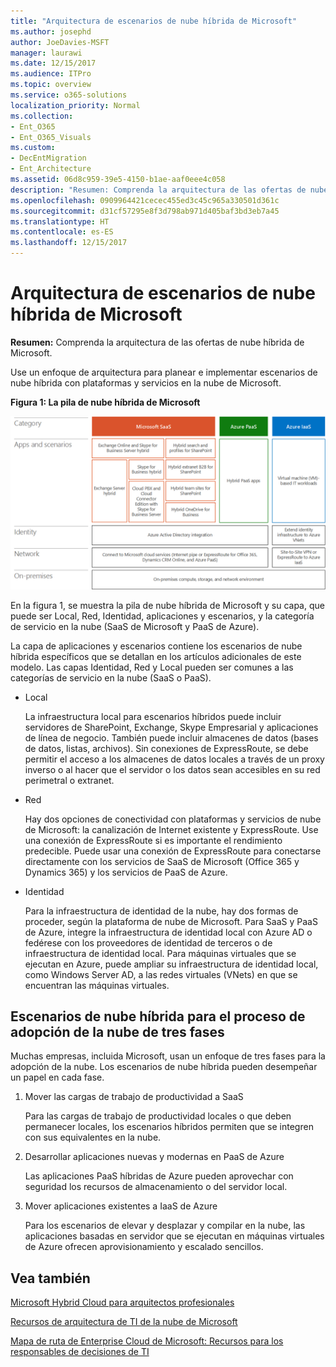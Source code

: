 ```yaml
---
title: "Arquitectura de escenarios de nube híbrida de Microsoft"
ms.author: josephd
author: JoeDavies-MSFT
manager: laurawi
ms.date: 12/15/2017
ms.audience: ITPro
ms.topic: overview
ms.service: o365-solutions
localization_priority: Normal
ms.collection:
- Ent_O365
- Ent_O365_Visuals
ms.custom:
- DecEntMigration
- Ent_Architecture
ms.assetid: 06d8c959-39e5-4150-b1ae-aaf0eee4c058
description: "Resumen: Comprenda la arquitectura de las ofertas de nube híbrida de Microsoft."
ms.openlocfilehash: 0909964421cecec455ed3c45c965a330501d361c
ms.sourcegitcommit: d31cf57295e8f3d798ab971d405baf3bd3eb7a45
ms.translationtype: HT
ms.contentlocale: es-ES
ms.lasthandoff: 12/15/2017
---
```

# <a name="architecture-of-microsoft-hybrid-cloud-scenarios"></a>Arquitectura de escenarios de nube híbrida de Microsoft

 **Resumen:** Comprenda la arquitectura de las ofertas de nube híbrida de Microsoft.
  
Use un enfoque de arquitectura para planear e implementar escenarios de nube híbrida con plataformas y servicios en la nube de Microsoft.
  
**Figura 1: La pila de nube híbrida de Microsoft**

![La pila de nube híbrida de Microsoft](images/Hybrid_Poster/Hybrid_Cloud_Stack.png)
  
En la figura 1, se muestra la pila de nube híbrida de Microsoft y su capa, que puede ser Local, Red, Identidad, aplicaciones y escenarios, y la categoría de servicio en la nube (SaaS de Microsoft y PaaS de Azure).
  
La capa de aplicaciones y escenarios contiene los escenarios de nube híbrida específicos que se detallan en los artículos adicionales de este modelo. Las capas Identidad, Red y Local pueden ser comunes a las categorías de servicio en la nube (SaaS o PaaS).
  
- Local
    
    La infraestructura local para escenarios híbridos puede incluir servidores de SharePoint, Exchange, Skype Empresarial y aplicaciones de línea de negocio. También puede incluir almacenes de datos (bases de datos, listas, archivos). Sin conexiones de ExpressRoute, se debe permitir el acceso a los almacenes de datos locales a través de un proxy inverso o al hacer que el servidor o los datos sean accesibles en su red perimetral o extranet.
    
- Red
    
    Hay dos opciones de conectividad con plataformas y servicios de nube de Microsoft: la canalización de Internet existente y ExpressRoute. Use una conexión de ExpressRoute si es importante el rendimiento predecible. Puede usar una conexión de ExpressRoute para conectarse directamente con los servicios de SaaS de Microsoft (Office 365 y Dynamics 365) y los servicios de PaaS de Azure.
    
- Identidad
    
    Para la infraestructura de identidad de la nube, hay dos formas de proceder, según la plataforma de nube de Microsoft. Para SaaS y PaaS de Azure, integre la infraestructura de identidad local con Azure AD o fedérese con los proveedores de identidad de terceros o de infraestructura de identidad local. Para máquinas virtuales que se ejecutan en Azure, puede ampliar su infraestructura de identidad local, como Windows Server AD, a las redes virtuales (VNets) en que se encuentran las máquinas virtuales.
    
## <a name="hybrid-cloud-scenarios-for-the-three-phase-cloud-adoption-process"></a>Escenarios de nube híbrida para el proceso de adopción de la nube de tres fases

Muchas empresas, incluida Microsoft, usan un enfoque de tres fases para la adopción de la nube. Los escenarios de nube híbrida pueden desempeñar un papel en cada fase.
  
1. Mover las cargas de trabajo de productividad a SaaS
    
    Para las cargas de trabajo de productividad locales o que deben permanecer locales, los escenarios híbridos permiten que se integren con sus equivalentes en la nube.
    
2. Desarrollar aplicaciones nuevas y modernas en PaaS de Azure
    
    Las aplicaciones PaaS híbridas de Azure pueden aprovechar con seguridad los recursos de almacenamiento o del servidor local.
    
3. Mover aplicaciones existentes a IaaS de Azure
    
    Para los escenarios de elevar y desplazar y compilar en la nube, las aplicaciones basadas en servidor que se ejecutan en máquinas virtuales de Azure ofrecen aprovisionamiento y escalado sencillos.
    
## <a name="see-also"></a>Vea también

[Microsoft Hybrid Cloud para arquitectos profesionales](microsoft-hybrid-cloud-for-enterprise-architects.md)
  
[Recursos de arquitectura de TI de la nube de Microsoft](microsoft-cloud-it-architecture-resources.md)

[Mapa de ruta de Enterprise Cloud de Microsoft: Recursos para los responsables de decisiones de TI](https://sway.com/FJ2xsyWtkJc2taRD)



